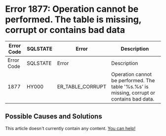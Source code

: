 
# Error 1877: Operation cannot be performed. The table is missing, corrupt or contains bad data


| Error Code | SQLSTATE | Error | Description |
| --- | --- | --- | --- |
| Error Code | SQLSTATE | Error | Description |
| 1877 | HY000 | ER_TABLE_CORRUPT | Operation cannot be performed. The table '%s.%s' is missing, corrupt or contains bad data. |




## Possible Causes and Solutions


This article doesn't currently contain any content. [You can help!](/en/writing-and-editing-knowledge-base-articles/)

